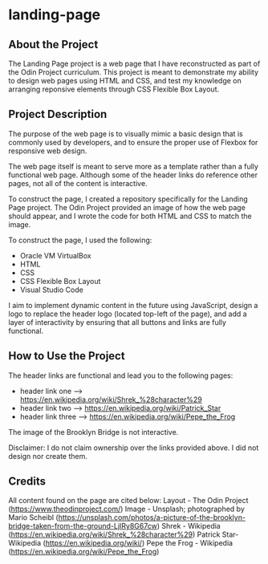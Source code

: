 # landing-page

## About the Project
The Landing Page project is a web page that I have reconstructed as part of the Odin Project curriculum. This project is meant to demonstrate my ability to design web pages using HTML and CSS, and test my knowledge on arranging reponsive elements through CSS Flexible Box Layout.

## Project Description
The purpose of the web page is to visually mimic a basic design that is commonly used by developers, and to ensure the proper use of Flexbox for responsive web design.

The web page itself is meant to serve more as a template rather than a fully functional web page. Although some of the header links do reference other pages, not all of the content is interactive.

To construct the page, I created a repository specifically for the Landing Page project. The Odin Project provided an image of how the web page should appear, and I wrote the code for both HTML and CSS to match the image.

To construct the page, I used the following:
- Oracle VM VirtualBox
- HTML
- CSS
- CSS Flexible Box Layout
- Visual Studio Code 

I aim to implement dynamic content in the future using JavaScript, design a logo to replace the header logo (located top-left of the page), and add a layer of interactivity by ensuring that all buttons and links are fully functional.

## How to Use the Project
The header links are functional and lead you to the following pages:
- header link one --> https://en.wikipedia.org/wiki/Shrek_%28character%29
- header link two --> https://en.wikipedia.org/wiki/Patrick_Star
- header link three --> https://en.wikipedia.org/wiki/Pepe_the_Frog

The image of the Brooklyn Bridge is not interactive.

Disclaimer: I do not claim ownership over the links provided above. I did not design nor create them.

## Credits
All content found on the page are cited below:
Layout - The Odin Project (https://www.theodinproject.com/)
Image - Unsplash; photographed by Mario Scheibl (https://unsplash.com/photos/a-picture-of-the-brooklyn-bridge-taken-from-the-ground-LjIRy8G67cw)
Shrek - Wikipedia (https://en.wikipedia.org/wiki/Shrek_%28character%29)
Patrick Star- Wikipedia (https://en.wikipedia.org/wiki/)
Pepe the Frog - Wikipedia (https://en.wikipedia.org/wiki/Pepe_the_Frog)